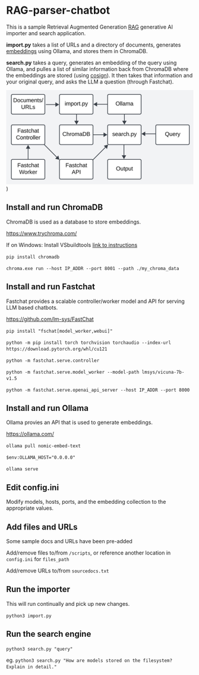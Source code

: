 # RAG-parser-chatbot

This is a sample Retrieval Augmented Generation [RAG](https://blogs.nvidia.com/blog/what-is-retrieval-augmented-generation/) generative AI importer and search application.

**import.py** takes a list of URLs and a directory of documents, generates [embeddings](https://aws.amazon.com/what-is/embeddings-in-machine-learning/) using Ollama, and stores them in ChromaDB.

**search.py** takes a query, generates an embedding of the query using Ollama, and pulles a list of similar information back from ChromaDB where the embeddings are stored (using [cosign](https://docs.trychroma.com/usage-guide#changing-the-distance-function)).  It then takes that information and your original query, and asks the LLM a question (through Fastchat).

![trafficflow.](/Images/trafficflow.png))

## Install and run ChromaDB

ChromaDB is used as a database to store embeddings.

https://www.trychroma.com/

If on Windows: Install VSbuildtools [link to instructions](https://github.com/bycloudai/InstallVSBuildToolsWindows)

`pip install chromadb`

`chroma.exe run --host IP_ADDR --port 8001 --path ./my_chroma_data`


## Install and run Fastchat

Fastchat provides a scalable controller/worker model and API for serving LLM based chatbots.

https://github.com/lm-sys/FastChat

`pip install "fschat[model_worker,webui]"`

`python -m pip install torch torchvision torchaudio --index-url https://download.pytorch.org/whl/cu121`

`python -m fastchat.serve.controller`

`python -m fastchat.serve.model_worker --model-path lmsys/vicuna-7b-v1.5`

`python -m fastchat.serve.openai_api_server --host IP_ADDR --port 8000`


## Install and run Ollama

Ollama provies an API that is used to generate embeddings.

https://ollama.com/

`ollama pull nomic-embed-text`

`$env:OLLAMA_HOST="0.0.0.0"`

`ollama serve`


## Edit config.ini

Modify models, hosts, ports, and the embedding collection to the appropriate values.


## Add files and URLs

Some sample docs and URLs have been pre-added

Add/remove files to/from `/scripts`, or reference another location in `config.ini` for `files_path`

Add/remove URLs to/from `sourcedocs.txt`


## Run the importer

This will run continually and pick up new changes.

`python3 import.py`


## Run the search engine

`python3 search.py "query"`

eg. `python3 search.py "How are models stored on the filesystem?  Explain in detail."`
